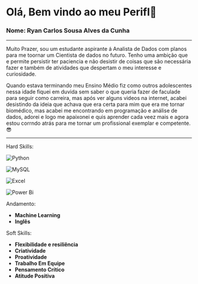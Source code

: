 # Olá, Bem vindo ao meu Perifl:blue_book:
### Nome: Ryan Carlos Sousa Alves da Cunha


***
Muito Prazer, sou um estudante aspirante á Analista de Dados com planos para me toornar um Cientista de dados no futuro. Tenho uma ambição que e permite persistir ter paciencia e não desistir de coisas que são necessária fazer e também de atividades que despertam o meu interesse e curiosidade.

Quando estava terminando meu Ensino Médio fiz como outros adolescentes nessa idade fiquei em duvida sem saber o que queria fazer de faculade para seguir como carreira, mas após ver alguns videos na internet, acabei desistindo da ideia que achava que era certa para mim que era me tornar biomédico, mas acabei me encontrando em programação e análise de dados, adorei e logo me apaixonei e quis aprender cada veez mais e agora estou corrndo atrás para me tornar um profissional exemplar e competente.
:sunglasses:



***

Hard Skills:

![Python](https://img.shields.io/badge/Python-000?logo=Python)


![MySQL](https://img.shields.io/badge/MySQL-000000?logo=MySQL&logoColor=FFFFFF)


![Excel](https://img.shields.io/badge/Excel-E0FFFF?logo=Microsoft%20Excel&logoColor=00FF00&color=rgb)


![Power Bi](https://img.shields.io/badge/Power%20BI-f5f5f5?logo=Power%20Bi)


Andamento:
  - __Machine Learning__
  - __Inglês__



Soft Skills:

- __Flexibilidade e resiliência__
- __Criatividade__
- __Proatividade__
- __Trabalho Em Equipe__
- __Pensamento Crítico__
- __Atitude Positiva__